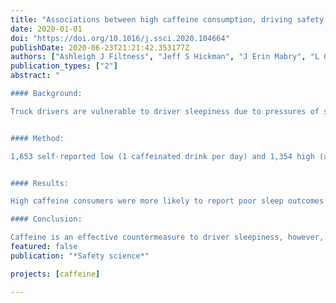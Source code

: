 ```yaml
---
title: "Associations between high caffeine consumption, driving safety indicators, sleep and health behaviours in truck drivers"
date: 2020-01-01
doi: "https://doi.org/10.1016/j.ssci.2020.104664"
publishDate: 2020-06-23T21:21:42.353177Z
authors: ["Ashleigh J Filtness", "Jeff S Hickman", "J Erin Mabry", "L Glenn", "H Mao", "M Camden", "Richard J Hanowski"]
publication_types: ["2"]
abstract: "

#### Background: 

Truck drivers are vulnerable to driver sleepiness due to pressures of shift work and prolonged driving hours; this is a safety concern as sleepiness more than doubles crash risk. Caffeine is a commonly used countermeasure to driver sleepiness. Previous research with truck drivers has demonstrated a positive impact of caffeine consumption on crash risk. However, habitual use of caffeine has the potential to impair night time sleep resulting in increased sleepiness and safety risk. One group that may be particularly vulnerable to the potential negative impacts of high caffeine consumption are those truck drivers who consume ≥ 5 caffeinated drinks per day (≥90th percentile American average daily caffeine consumption).


#### Method:

1,653 self-reported low (1 caffeinated drink per day) and 1,354 high (≥5 caffeinated drinks per day) caffeine consumers were compared across a range of driving safety indicators, health and sleep variables. All drivers completed an initial background questionnaire including the Epworth Sleepiness Scale (ESS), Berlin Questionnaire (BQ) and Dula Dangerous Driving Index (DDDI). Crashes and driving violations were monitored for up to 3 years (depending on enrolment date). Medical Examination Reports were available for 83.0% of the 3,007 participants.


#### Results:

High caffeine consumers were more likely to report poor sleep outcomes: shorter average sleep time, (7.08 h compared to 7.41 h), higher prevalence of excessive daytime sleepiness (7.5% compared to 5.7%) and higher proportion at high risk of obstructive sleep apnoea (OSA) on the BQ (13.1% compared with 9.4%). The higher caffeine consumers were more likely to report negative health behaviours: smoking, alcohol consumption, poor diet and infrequent exercise. Poorer driving safety indicators (negative emotions and aggressive driving on the DDDI) and previous crashes (27.8% compared to 21.6%) were also more common in high than low caffeine consumers.

#### Conclusion:

Caffeine is an effective countermeasure to driver sleepiness, however, high caffeine consumers do not exhibit any benefit to driving safety indicators. In fact, there is some evidence for safety concern because high caffeine consumers self-report more crashes and worse driving safety indicators than low caffeine consumers. High caffeine consumption was associated with poor health behaviours. Further research is needed to fully understand the implications of high caffeine use. Interventions aiming to reduce truck driver sleepiness should be cautious in promotion of caffeine in isolation; a wholistic approach to improve driver health would likely be more effective than focusing on sleep health alone."
featured: false
publication: "*Safety science*"

projects: [caffeine]

---
```


